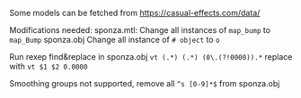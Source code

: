 Some models can be fetched from
https://casual-effects.com/data/

Modifications needed:
sponza.mtl:
Change all instances of `map_bump` to `map_Bump`
sponza.obj
Change all instance of `# object` to `o`

Run rexep find&replace in sponza.obj
`vt (.*) (.*) (0\.(?!0000)).*`
replace with
`vt $1 $2 0.0000`

Smoothing groups not supported, remove all `^s [0-9]*$` from sponza.obj
